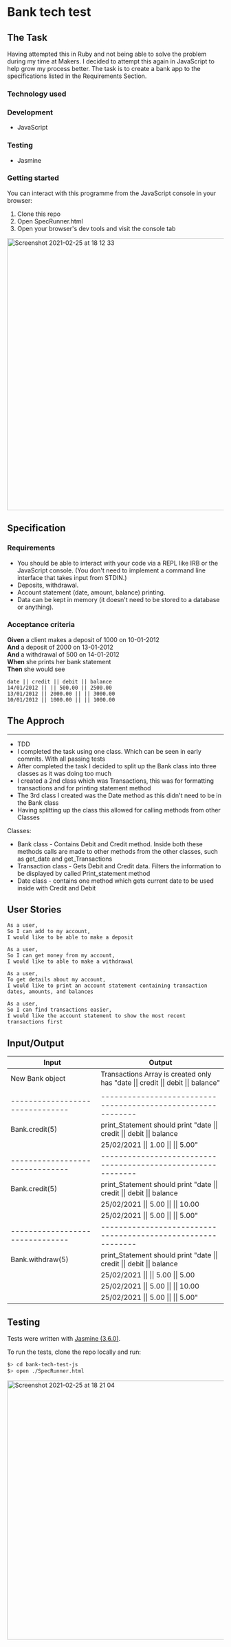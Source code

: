 # Bank tech test

## The Task

Having attempted this in Ruby and not being able to solve the problem during my time at Makers. I decided to attempt this again in JavaScript to help grow my process better. The task is to create a bank app to the specifications listed in the Requirements Section.

### Technology used

### Development
- JavaScript

### Testing
- Jasmine

### Getting started

You can interact with this programme from the JavaScript console in your browser:

1. Clone this repo
2. Open SpecRunner.html
3. Open your browser's dev tools and visit the console tab

<img width="631" alt="Screenshot 2021-02-25 at 18 12 33" src="https://user-images.githubusercontent.com/57540755/109197734-45cfa280-7795-11eb-9c70-5b3abf0a29d5.png">

## Specification

### Requirements

* You should be able to interact with your code via a REPL like IRB or the JavaScript console.  (You don't need to implement a command line interface that takes input from STDIN.)
* Deposits, withdrawal.
* Account statement (date, amount, balance) printing.
* Data can be kept in memory (it doesn't need to be stored to a database or anything).

### Acceptance criteria

**Given** a client makes a deposit of 1000 on 10-01-2012  
**And** a deposit of 2000 on 13-01-2012  
**And** a withdrawal of 500 on 14-01-2012  
**When** she prints her bank statement  
**Then** she would see

```
date || credit || debit || balance
14/01/2012 || || 500.00 || 2500.00
13/01/2012 || 2000.00 || || 3000.00
10/01/2012 || 1000.00 || || 1000.00
```

## The Approch

---
- TDD
- I completed the task using one class. Which can be seen in early commits. With all passing tests
- After completed the task I decided to split up the Bank class into three classes as it was doing too much
- I created a 2nd class which was Transactions, this was for formatting transactions and for printing statement method
- The 3rd class I created was the Date method as this didn't need to be in the Bank class 
- Having splitting up the class this allowed for calling methods from other Classes    



Classes:
  - Bank class - Contains Debit and Credit method. Inside both these methods calls are made to other methods from the other classes, such as get_date and get_Transactions 
  - Transaction class - Gets Debit and Credit data. Filters the information to be displayed by called Print_statement method
  - Date class - contains one method which gets current date to be used inside with Credit and Debit



## User Stories

```
As a user,
So I can add to my account,
I would like to be able to make a deposit
```
```
As a user,
So I can get money from my account,
I would like to able to make a withdrawal
```
```
As a user,
To get details about my account,
I would like to print an account statement containing transaction dates, amounts, and balances

```
```
As a user,
So I can find transactions easier,
I would like the account statement to show the most recent transactions first

```
## Input/Output

| Input                           | Output                                                         | 
| ------------------------------- | ------------------------------------------------------------   | 
| New Bank object              | Transactions Array is created only has "date &#124;&#124; credit &#124;&#124; debit &#124;&#124; balance"|
|                                 |                                                                |
| ------------------------------- | ------------------------------------------------------------  | 
| Bank.credit(5)             | print_Statement should print "date &#124;&#124; credit &#124;&#124; debit &#124;&#124; balance  |
|                                 |  25/02/2021 &#124;&#124; 1.00 &#124;&#124; &#124;&#124; 5.00"                                |
| ------------------------------- | ------------------------------------------------------------   | 
| Bank.credit(5)             | print_Statement should print "date &#124;&#124; credit &#124;&#124; debit &#124;&#124; balance  |
|                                 |                               25/02/2021 &#124;&#124; 5.00 &#124;&#124; &#124;&#124; 10.00    |
|                                 |                               25/02/2021 &#124;&#124; 5.00 &#124;&#124; &#124;&#124; 5.00"   |
| ------------------------------- | ------------------------------------------------------------   | 
| Bank.withdraw(5)             | print_Statement should print "date &#124;&#124; credit &#124;&#124; debit &#124;&#124; balance  |
|                                 |                               25/02/2021 &#124;&#124; &#124;&#124; 5.00 &#124;&#124; 5.00    | 
|                                 |                               25/02/2021 &#124;&#124; 5.00 &#124;&#124; &#124;&#124; 10.00    |
|                                 |                               25/02/2021 &#124;&#124; 5.00 &#124;&#124; &#124;&#124; 5.00"   |


## Testing

Tests were written with [Jasmine (3.6.0)](https://github.com/jasmine/jasmine/releases).

To run the tests, clone the repo locally and run:

```bash
$> cd bank-tech-test-js
$> open ./SpecRunner.html
```

<img width="601" alt="Screenshot 2021-02-25 at 18 21 04" src="https://user-images.githubusercontent.com/57540755/109198531-3bfa6f00-7796-11eb-9dc4-8cd8996c56b7.png">
